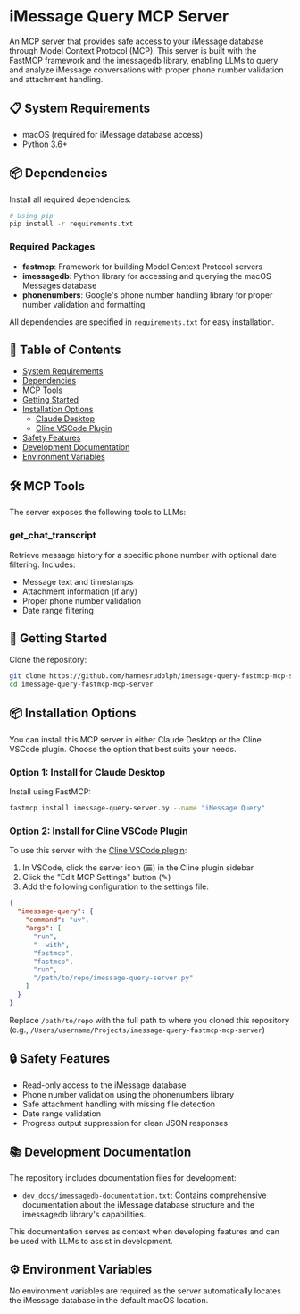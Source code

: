 # iMessage Query MCP Server

An MCP server that provides safe access to your iMessage database through Model Context Protocol (MCP). This server is built with the FastMCP framework and the imessagedb library, enabling LLMs to query and analyze iMessage conversations with proper phone number validation and attachment handling.

## 📋 System Requirements

- macOS (required for iMessage database access)
- Python 3.6+

## 📦 Dependencies

Install all required dependencies:

```bash
# Using pip
pip install -r requirements.txt
```

### Required Packages
- **fastmcp**: Framework for building Model Context Protocol servers
- **imessagedb**: Python library for accessing and querying the macOS Messages database
- **phonenumbers**: Google's phone number handling library for proper number validation and formatting

All dependencies are specified in `requirements.txt` for easy installation.

## 📑 Table of Contents
- [System Requirements](#-system-requirements)
- [Dependencies](#-dependencies)
- [MCP Tools](#%EF%B8%8F-mcp-tools)
- [Getting Started](#-getting-started)
- [Installation Options](#-installation-options)
  - [Claude Desktop](#option-1-install-for-claude-desktop)
  - [Cline VSCode Plugin](#option-2-install-for-cline-vscode-plugin)
- [Safety Features](#-safety-features)
- [Development Documentation](#-development-documentation)
- [Environment Variables](#%EF%B8%8F-environment-variables)

## 🛠️ MCP Tools

The server exposes the following tools to LLMs:

### get_chat_transcript
Retrieve message history for a specific phone number with optional date filtering. Includes:
- Message text and timestamps
- Attachment information (if any)
- Proper phone number validation
- Date range filtering

## 🚀 Getting Started

Clone the repository:

```bash
git clone https://github.com/hannesrudolph/imessage-query-fastmcp-mcp-server.git
cd imessage-query-fastmcp-mcp-server
```

## 📦 Installation Options

You can install this MCP server in either Claude Desktop or the Cline VSCode plugin. Choose the option that best suits your needs.

### Option 1: Install for Claude Desktop

Install using FastMCP:

```bash
fastmcp install imessage-query-server.py --name "iMessage Query"
```

### Option 2: Install for Cline VSCode Plugin

To use this server with the [Cline VSCode plugin](http://cline.bot):

1. In VSCode, click the server icon (☰) in the Cline plugin sidebar
2. Click the "Edit MCP Settings" button (✎)
3. Add the following configuration to the settings file:

```json
{
  "imessage-query": {
    "command": "uv",
    "args": [
      "run",
      "--with",
      "fastmcp",
      "fastmcp",
      "run",
      "/path/to/repo/imessage-query-server.py"
    ]
  }
}
```

Replace `/path/to/repo` with the full path to where you cloned this repository (e.g., `/Users/username/Projects/imessage-query-fastmcp-mcp-server`)

## 🔒 Safety Features

- Read-only access to the iMessage database
- Phone number validation using the phonenumbers library
- Safe attachment handling with missing file detection
- Date range validation
- Progress output suppression for clean JSON responses

## 📚 Development Documentation

The repository includes documentation files for development:

- `dev_docs/imessagedb-documentation.txt`: Contains comprehensive documentation about the iMessage database structure and the imessagedb library's capabilities.

This documentation serves as context when developing features and can be used with LLMs to assist in development.

## ⚙️ Environment Variables

No environment variables are required as the server automatically locates the iMessage database in the default macOS location.